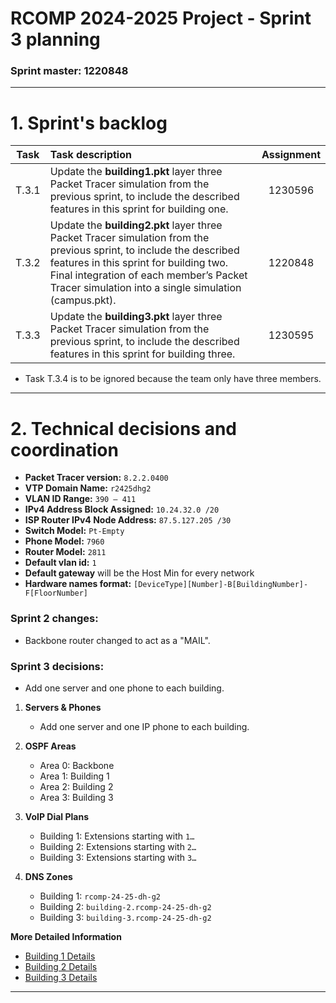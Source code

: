 RCOMP 2024-2025 Project - Sprint 3 planning
===========================================
### Sprint master: 1220848 ###

---

# 1. Sprint's backlog #

| Task  | Task description                                                                                                                                                                                                                                                  | Assignment |
|:-----:|:------------------------------------------------------------------------------------------------------------------------------------------------------------------------------------------------------------------------------------------------------------------|:----------:|
| T.3.1 | Update the **building1.pkt** layer three Packet Tracer simulation from the previous sprint, to include the described features in this sprint for building one.                                                                                                    |  1230596   |
| T.3.2 | Update the **building2.pkt** layer three Packet Tracer simulation from the previous sprint, to include the described features in this sprint for building two. Final integration of each member’s Packet Tracer simulation into a single simulation (campus.pkt). |  1220848   |
| T.3.3 | Update the **building3.pkt** layer three Packet Tracer simulation from the previous sprint, to include the described features in this sprint for building three.                                                                                                  |  1230595   |
- Task T.3.4 is to be ignored because the team only have three members.

---

# 2. Technical decisions and coordination #

- **Packet Tracer version:** `8.2.2.0400`
- **VTP Domain Name:** `r2425dhg2`
- **VLAN ID Range:** `390 – 411`
- **IPv4 Address Block Assigned:** `10.24.32.0 /20`
- **ISP Router IPv4 Node Address:** `87.5.127.205 /30`
- **Switch Model:** `Pt-Empty`
- **Phone Model:** `7960`
- **Router Model:** `2811`
- **Default vlan id:** `1`
- **Default gateway** will be the Host Min for every network
- **Hardware names format:** `[DeviceType][Number]-B[BuildingNumber]-F[FloorNumber]`

### **Sprint 2 changes:**
- Backbone router changed to act as a "MAIL".

### **Sprint 3 decisions:**

- Add one server and one phone to each building.

1. **Servers & Phones**
    - Add one server and one IP phone to each building.
   

2. **OSPF Areas**
    - Area 0: Backbone
    - Area 1: Building 1
    - Area 2: Building 2
    - Area 3: Building 3
   

3. **VoIP Dial Plans**
    - Building 1: Extensions starting with `1…`
    - Building 2: Extensions starting with `2…`
    - Building 3: Extensions starting with `3…`
   

4. **DNS Zones**
    - Building 1: `rcomp-24-25-dh-g2`
    - Building 2: `building-2.rcomp-24-25-dh-g2`
    - Building 3: `building-3.rcomp-24-25-dh-g2`

**More Detailed Information**

- [Building 1 Details](1230596/README.md)
- [Building 2 Details](1220848/README.md)
- [Building 3 Details](1230595/README.md)
---
